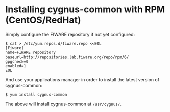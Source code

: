 # Installing cygnus-common with RPM (CentOS/RedHat)
Simply configure the FIWARE repository if not yet configured:

    $ cat > /etc/yum.repos.d/fiware.repo <<EOL
    [Fiware]
    name=FIWARE repository
    baseurl=http://repositories.lab.fiware.org/repo/rpm/6/
    gpgcheck=0
    enabled=1
    EOL

And use your applications manager in order to install the latest version of cygnus-common:

    $ yum install cygnus-common

The above will install cygnus-common at `/usr/cygnus/`.
